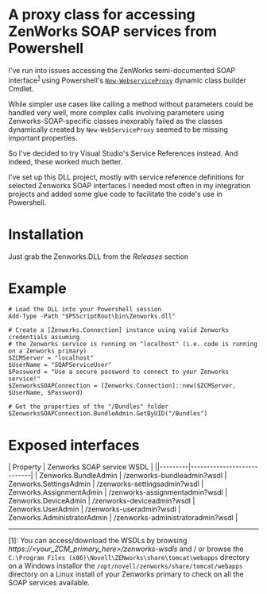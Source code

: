 # A proxy class for accessing ZenWorks SOAP services from Powershell

I've run into issues accessing the ZenWorks semi-documented SOAP interface<sup>[1](#footnote1)</sup> using Powershell's
[`New-WebserviceProxy`](https://docs.microsoft.com/en-us/powershell/module/microsoft.powershell.management/new-webserviceproxy?view=powershell-5.1) 
dynamic class builder Cmdlet. 

While simpler use cases like calling a method without 
parameters could be handled very well, more complex calls involving parameters using Zenworks-SOAP-specific
classes inexorably failed as the classes dynamically created by `New-WebServiceProxy` seemed to be missing
important properties.

So I've decided to try Visual Studio's Service References instead. And indeed, these worked much better. 

I've set up this DLL project, mostly with service reference definitions for selected Zenworks SOAP interfaces 
I needed most often in my integration projects and added some glue code to facilitate the code's use in Powershell.

# Installation
Just grab the Zenworks.DLL from the _Releases_ section 

# Example
    # Load the DLL into your Powershell session
    Add-Type -Path "$PSScriptRoot\bin\Zenworks.dll"
         
    # Create a [Zenworks.Connection] instance using valid Zenworks credentials assuming
    # the Zenworks service is running on "localhost" (i.e. code is running on a Zenworks primary)
    $ZCMServer = "localhost"
    $UserName = "SOAPServiceUser"
    $Password = "Use a secure password to connect to your Zenworks service!"
    $ZenworksSOAPConnection = [Zenworks.Connection]::new($ZCMServer, $UserName, $Password)
         
    # Get the properties of the "/Bundles" folder
    $ZenworksSOAPConnection.BundleAdmin.GetByUID("/Bundles")

# Exposed interfaces

| Property | Zenworks SOAP service WSDL |
||---------|----------------------------|
| Zenworks.BundleAdmin | /zenworks-bundleadmin?wsdl |
Zenworks.SettingsAdmin | /zenworks-settingsadmin?wsdl |
Zenworks.AssignmentAdmin | /zenworks-assignmentadmin?wsdl |
Zenworks.DeviceAdmin | /zenworks-deviceadmin?wsdl |
Zenworks.UserAdmin | /zenworks-useradmin?wsdl |
Zenworks.AdministratorAdmin  | /zenworks-administratoradmin?wsdl |

-----------

<a name="footnote1">[1]:</a> You can access/download the WSDLs by browsing _https://<your_ZCM_primary_here>/zenworks-wsdls_
and / or browse the `C:\Program Files (x86)\Novell\ZENworks\share\tomcat\webapps` directory on a Windows 
installor the `/opt/novell/zenworks/share/tomcat/webapps` directory on a Linux install of your Zenworks 
primary to check on all the SOAP services available.
